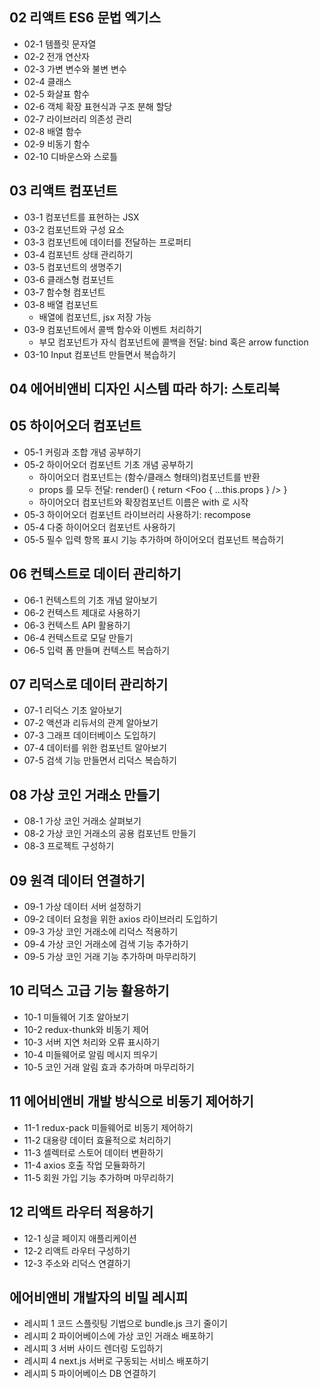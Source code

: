 ## 02 리액트 ES6 문법 엑기스
* 02-1 템플릿 문자열
* 02-2 전개 연산자
* 02-3 가변 변수와 불변 변수
* 02-4 클래스
* 02-5 화살표 함수
* 02-6 객체 확장 표현식과 구조 분해 할당
* 02-7 라이브러리 의존성 관리
* 02-8 배열 함수
* 02-9 비동기 함수
* 02-10 디바운스와 스로틀


## 03 리액트 컴포넌트
* 03-1 컴포넌트를 표현하는 JSX
* 03-2 컴포넌트와 구성 요소
* 03-3 컴포넌트에 데이터를 전달하는 프로퍼티
* 03-4 컴포넌트 상태 관리하기
* 03-5 컴포넌트의 생명주기
* 03-6 클래스형 컴포넌트
* 03-7 함수형 컴포넌트
* 03-8 배열 컴포넌트
    * 배열에 컴포넌트, jsx 저장 가능
* 03-9 컴포넌트에서 콜백 함수와 이벤트 처리하기
    * 부모 컴포넌트가 자식 컴포넌트에 콜백을 전달: bind 혹은 arrow function
* 03-10 Input 컴포넌트 만들면서 복습하기


## 04 에어비앤비 디자인 시스템 따라 하기: 스토리북


## 05 하이어오더 컴포넌트
* 05-1 커링과 조합 개념 공부하기
* 05-2 하이어오더 컴포넌트 기초 개념 공부하기
    * 하이어오더 컴포넌트는 (함수/클래스 형태의)컴포넌트를 반환
    * props 를 모두 전달: render() { return <Foo { ...this.props } /> }
    * 하이어오더 컴포넌트와 확장컴포넌트 이름은 with 로 시작
* 05-3 하이어오더 컴포넌트 라이브러리 사용하기: recompose
* 05-4 다중 하이어오더 컴포넌트 사용하기
* 05-5 필수 입력 항목 표시 기능 추가하며 하이어오더 컴포넌트 복습하기


## 06 컨텍스트로 데이터 관리하기
* 06-1 컨텍스트의 기초 개념 알아보기
* 06-2 컨텍스트 제대로 사용하기
* 06-3 컨텍스트 API 활용하기
* 06-4 컨텍스트로 모달 만들기
* 06-5 입력 폼 만들며 컨텍스트 복습하기


## 07 리덕스로 데이터 관리하기
* 07-1 리덕스 기초 알아보기
* 07-2 액션과 리듀서의 관계 알아보기
* 07-3 그래프 데이터베이스 도입하기
* 07-4 데이터를 위한 컴포넌트 알아보기
* 07-5 검색 기능 만들면서 리덕스 복습하기


## 08 가상 코인 거래소 만들기
* 08-1 가상 코인 거래소 살펴보기
* 08-2 가상 코인 거래소의 공용 컴포넌트 만들기
* 08-3 프로젝트 구성하기


## 09 원격 데이터 연결하기
* 09-1 가상 데이터 서버 설정하기
* 09-2 데이터 요청을 위한 axios 라이브러리 도입하기
* 09-3 가상 코인 거래소에 리덕스 적용하기
* 09-4 가상 코인 거래소에 검색 기능 추가하기
* 09-5 가상 코인 거래 기능 추가하며 마무리하기


## 10 리덕스 고급 기능 활용하기
* 10-1 미들웨어 기초 알아보기
* 10-2 redux-thunk와 비동기 제어
* 10-3 서버 지연 처리와 오류 표시하기
* 10-4 미들웨어로 알림 메시지 띄우기
* 10-5 코인 거래 알림 효과 추가하며 마무리하기


## 11 에어비앤비 개발 방식으로 비동기 제어하기
* 11-1 redux-pack 미들웨어로 비동기 제어하기
* 11-2 대용량 데이터 효율적으로 처리하기
* 11-3 셀렉터로 스토어 데이터 변환하기
* 11-4 axios 호출 작업 모듈화하기
* 11-5 회원 가입 기능 추가하며 마무리하기


## 12 리액트 라우터 적용하기
* 12-1 싱글 페이지 애플리케이션
* 12-2 리액트 라우터 구성하기
* 12-3 주소와 리덕스 연결하기


## 에어비앤비 개발자의 비밀 레시피
* 레시피 1 코드 스플릿팅 기법으로 bundle.js 크기 줄이기
* 레시피 2 파이어베이스에 가상 코인 거래소 배포하기
* 레시피 3 서버 사이드 렌더링 도입하기
* 레시피 4 next.js 서버로 구동되는 서비스 배포하기
* 레시피 5 파이어베이스 DB 연결하기 